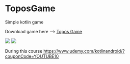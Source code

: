 # ToposGame
Simple kotlin game

Download game here --> [Topos Game](https://mega.nz/#!79YwWAYJ!povwnBNP5z5vRDAve33aSewJnorpQ7-8xjRkAfOfxpk)


![](https://i.imgur.com/iS9RxPF.jpg)
![](https://i.imgur.com/ZR0Mai4.jpg)



During this course https://www.udemy.com/kotlinandroid/?couponCode=YOUTUBE10
